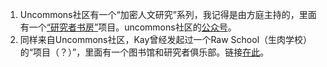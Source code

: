 1. Uncommons社区有一个“加密人文研究”系列，我记得是由方庭主持的，里面有一个[“研究者书房”](https://uncommons.notion.site/65c359a03b364d949cd5638c595d3ac5)项目。uncommons社区的[公众号](https://mp.weixin.qq.com/s/vWH2SDhKi2ozT0KQVeqbaw)。
2. 同样来自Uncommons社区，Kay曾经发起过一个Raw School（生肉学校）的“项目（？）”，里面有一个图书馆和研究者俱乐部。链接[在此](https://uncommons.notion.site/Library-Researcher-Club-53fa9a1d564746a3a70a3c80ae78f917)。